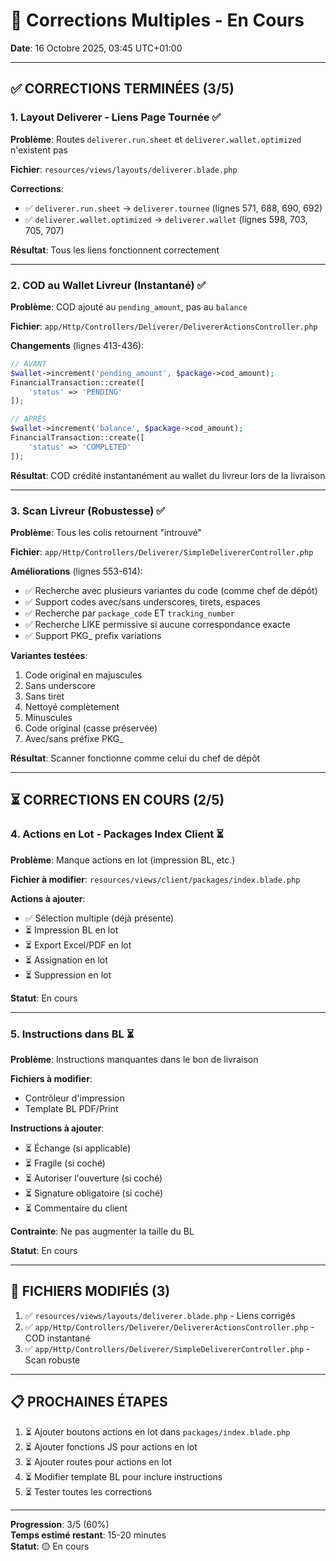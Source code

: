 # 🔧 Corrections Multiples - En Cours

**Date**: 16 Octobre 2025, 03:45 UTC+01:00

---

## ✅ CORRECTIONS TERMINÉES (3/5)

### 1. Layout Deliverer - Liens Page Tournée ✅

**Problème**: Routes `deliverer.run.sheet` et `deliverer.wallet.optimized` n'existent pas

**Fichier**: `resources/views/layouts/deliverer.blade.php`

**Corrections**:
- ✅ `deliverer.run.sheet` → `deliverer.tournee` (lignes 571, 688, 690, 692)
- ✅ `deliverer.wallet.optimized` → `deliverer.wallet` (lignes 598, 703, 705, 707)

**Résultat**: Tous les liens fonctionnent correctement

---

### 2. COD au Wallet Livreur (Instantané) ✅

**Problème**: COD ajouté au `pending_amount`, pas au `balance`

**Fichier**: `app/Http/Controllers/Deliverer/DelivererActionsController.php`

**Changements** (lignes 413-436):
```php
// AVANT
$wallet->increment('pending_amount', $package->cod_amount);
FinancialTransaction::create([
    'status' => 'PENDING'
]);

// APRÈS
$wallet->increment('balance', $package->cod_amount);
FinancialTransaction::create([
    'status' => 'COMPLETED'
]);
```

**Résultat**: COD crédité instantanément au wallet du livreur lors de la livraison

---

### 3. Scan Livreur (Robustesse) ✅

**Problème**: Tous les colis retournent "introuvé"

**Fichier**: `app/Http/Controllers/Deliverer/SimpleDelivererController.php`

**Améliorations** (lignes 553-614):
- ✅ Recherche avec plusieurs variantes du code (comme chef de dépôt)
- ✅ Support codes avec/sans underscores, tirets, espaces
- ✅ Recherche par `package_code` ET `tracking_number`
- ✅ Recherche LIKE permissive si aucune correspondance exacte
- ✅ Support PKG_ prefix variations

**Variantes testées**:
1. Code original en majuscules
2. Sans underscore
3. Sans tiret
4. Nettoyé complètement
5. Minuscules
6. Code original (casse préservée)
7. Avec/sans préfixe PKG_

**Résultat**: Scanner fonctionne comme celui du chef de dépôt

---

## ⏳ CORRECTIONS EN COURS (2/5)

### 4. Actions en Lot - Packages Index Client ⏳

**Problème**: Manque actions en lot (impression BL, etc.)

**Fichier à modifier**: `resources/views/client/packages/index.blade.php`

**Actions à ajouter**:
- ✅ Sélection multiple (déjà présente)
- ⏳ Impression BL en lot
- ⏳ Export Excel/PDF en lot
- ⏳ Assignation en lot
- ⏳ Suppression en lot

**Statut**: En cours

---

### 5. Instructions dans BL ⏳

**Problème**: Instructions manquantes dans le bon de livraison

**Fichiers à modifier**:
- Contrôleur d'impression
- Template BL PDF/Print

**Instructions à ajouter**:
- ⏳ Échange (si applicable)
- ⏳ Fragile (si coché)
- ⏳ Autoriser l'ouverture (si coché)
- ⏳ Signature obligatoire (si coché)
- ⏳ Commentaire du client

**Contrainte**: Ne pas augmenter la taille du BL

**Statut**: En cours

---

## 📂 FICHIERS MODIFIÉS (3)

1. ✅ `resources/views/layouts/deliverer.blade.php` - Liens corrigés
2. ✅ `app/Http/Controllers/Deliverer/DelivererActionsController.php` - COD instantané
3. ✅ `app/Http/Controllers/Deliverer/SimpleDelivererController.php` - Scan robuste

---

## 📋 PROCHAINES ÉTAPES

1. ⏳ Ajouter boutons actions en lot dans `packages/index.blade.php`
2. ⏳ Ajouter fonctions JS pour actions en lot
3. ⏳ Ajouter routes pour actions en lot
4. ⏳ Modifier template BL pour inclure instructions
5. ⏳ Tester toutes les corrections

---

**Progression**: 3/5 (60%)  
**Temps estimé restant**: 15-20 minutes  
**Statut**: 🟡 En cours
